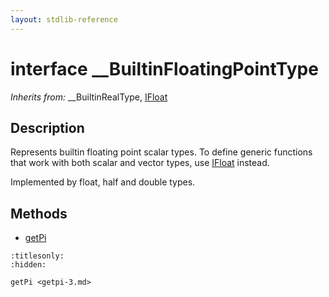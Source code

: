 ```yaml
---
layout: stdlib-reference
---
```


# interface \_\_BuiltinFloatingPointType

*Inherits from:* \_\_BuiltinRealType, [IFloat](../../ifloat-01/index.md)

## Description

Represents builtin floating point scalar types.
To define generic functions that work with both scalar and vector types, use <span class='code'><a href="../../ifloat-01/index.md" class="code_type">IFloat</a></span> instead.

Implemented by <span class='code'><span class="code_keyword">float</span></span>, <span class='code'><span class="code_keyword">half</span></span> and <span class='code'><span class="code_keyword">double</span></span> types.


## Methods

* [getPi](../getpi-3.md)


```{toctree}
:titlesonly:
:hidden:

getPi <getpi-3.md>
```
